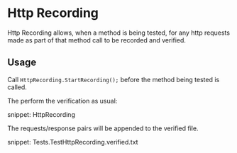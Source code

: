 # Http Recording

Http Recording allows, when a method is being tested, for any http requests made as part of that method call to be recorded and verified.


## Usage

Call `HttpRecording.StartRecording();` before the method being tested is called.

The perform the verification as usual:

snippet: HttpRecording

The requests/response pairs will be appended to the verified file.

snippet: Tests.TestHttpRecording.verified.txt
